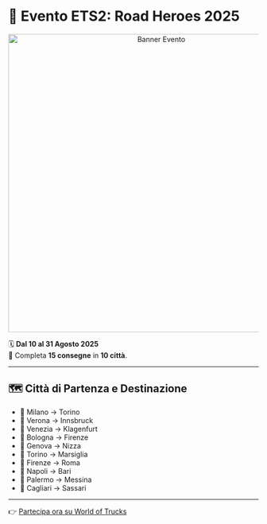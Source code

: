 # 🚛 Evento ETS2: Road Heroes 2025

<p align="center">
  <img src="https://i.imgur.com/vZbx0aq.png" alt="Banner Evento" width="600"/>
</p>

🗓️ **Dal 10 al 31 Agosto 2025**  
🎯 Completa **15 consegne** in **10 città**.

---

## 🗺️ Città di Partenza e Destinazione

- 📍 Milano → Torino  
- 📍 Verona → Innsbruck  
- 📍 Venezia → Klagenfurt  
- 📍 Bologna → Firenze  
- 📍 Genova → Nizza  
- 📍 Torino → Marsiglia  
- 📍 Firenze → Roma  
- 📍 Napoli → Bari  
- 📍 Palermo → Messina  
- 📍 Cagliari → Sassari

---

👉 [Partecipa ora su World of Trucks](https://www.worldoftrucks.com/en/events)

